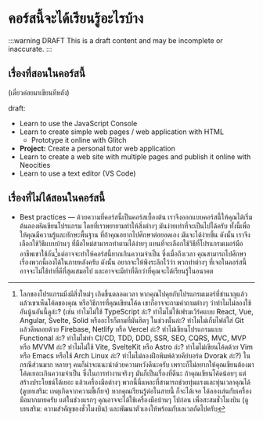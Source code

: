 # คอร์สนี้จะได้เรียนรู้อะไรบ้าง

:::warning DRAFT
This is a draft content and may be incomplete or inaccurate.
:::

## เรื่องที่สอนในคอร์สนี้

(เดี๋ยวค่อยมาเขียนทีหลัง)

draft:

- Learn to use the JavaScript Console
- Learn to create simple web pages / web application with HTML
    - Prototype it online with Glitch
- **Project:** Create a personal tutor web application
- Learn to create a web site with multiple pages and publish it online with Neocities
- Learn to use a text editor (VS Code)

## เรื่องที่ไม่ได้สอนในคอร์สนี้

- Best practices — ด้วยความที่คอร์สนี้เป็นคอร์สเบื้องต้น
    เราจึงออกแบบคอร์สนี้ให้คุณได้เริ่มต้นลองหัดเขียนโปรแกรม
    โดยที่เราพยายามทำให้สิ่งต่างๆ มันง่ายเท่าที่จะเป็นไปได้ครับ
    ทั้งนี้เพื่อให้คุณมีความรู้และทักษะพื้นฐาน ที่ถ้าคุณอยากไปศึกษาต่อยอดเอง มันจะได้ง่ายขึ้น
    ดังนั้น เราจึงเลือกใช้วิธีแบบบ้านๆ ที่มือใหม่สามารถทำตามได้ง่ายๆ
    แทนที่จะเลือกใช้วิธีที่โปรแกรมเมอร์มืออาชีพเขาใช้กัน[^pro]แต่อาจจะทำให้คอร์สนี้ยากเกินความจำเป็น ซึ่งเมื่อถึงเวลา คุณสามารถไปศึกษาเรื่องพวกนี้เองได้ในภายหลังครับ
    ดังนั้น อยากจะให้พึงระลึกไว้ว่า
    พวกท่าต่างๆ ที่เจอในคอร์สนี้ อาจจะไม่ใช้ท่าที่ดีที่สุดเสมอไป และอาจจะมีท่าที่ดีกว่าที่คุณจะได้เรียนรู้ในอนาคต

[^pro]: โลกของโปรแกรมมิ่งมีสิ่งใหม่ๆ เกิดขึ้นตลอดเวลา
    หากคุณไปคุยกับโปรแกรมเมอร์ที่ชำนาญแล้ว แล้วเขาเห็นโค้ดของคุณ หรือวิธีการที่คุณเขียนโค้ด
    เขาก็อาจจะถามคำถามต่างๆ ว่าทำไมไม่ลองใช้อันนู้นอันนี้ดูล่ะ?
    (เช่น ทำไมไม่ใช้ TypeScript ล่ะ?
    ทำไมไม่ใช้เฟรมเวิร์คแบบ React, Vue, Angular, Svelte, Solid หรืออะไรก็ตามที่มันฮิตๆ ในช่วงนั้นล่ะ?
    ทำไมไม่เก็บไฟล์ใส่ Git แล้วดีพลอยด้วย Firebase, Netlify หรือ Vercel ล่ะ?
    ทำไม่เขียนโปรแกรมแบบ Functional ล่ะ?
    ทำไมไม่ทำ CI/CD, TDD, DDD, SSR, SEO, CQRS, MVC, MVP หรือ MVVM ล่ะ?
    ทำไมไม่ใช้ Vite, SvelteKit หรือ Astro ล่ะ?
    ทำไมไม่เขียนโค้ดด้วย Vim หรือ Emacs หรือใช้ Arch Linux ล่ะ?
    ทำไมไม่ลองฝึกพิมพ์ด้วยคีย์บอร์ด Dvorak ล่ะ?)
    ในกรณีส่วนมาก หลายๆ คนก็น่าจะแนะนำด้วยความหวังดีนะครับ เพราะก็ไม่อยากให้คุณเขียนต้องมาโค้ดเยอะเกินความจำเป็น
    ซึ่งในการทำงานจริงๆ มันก็เป็นเรื่องที่ดีนะ ถ้าคุณเขียนโค้ดน้อยๆ แต่สร้างประโยชน์ได้เยอะ
    แล้วเครื่องมือต่างๆ พวกนี้นี่แหละที่สามารถช่วยทุ่นแรงและทุ่นเวลาคุณได้ (ดูบทเสริม: เหตุเกิดจากความขี้เกียจ)
    หากคุณเรียนรู้ต่อในสายนี้ ก็จะได้เจอ ได้ลองเล่นกับเครื่องมือมากมายครับ
    แต่ในช่วงแรกๆ คุณอาจจะได้ใช้เครื่องมือบ้านๆ ไปก่อน
    เพื่อสะสมชั่วโมงบิน (ดูบทเสริม: ความสำคัญของชั่วโมงบิน) และพัฒนาตัวเองให้พร้อมกับเลเวลถัดไปครับ

